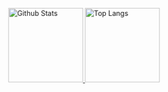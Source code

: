 <p align="left">
  <a href="https://github.com/anuraghazra/github-readme-stats">
    <img alt="Github Stats" height="150px" src="https://github-readme-stats-ruby-one.vercel.app/api?username=h1g0&count_private=true&show_icons=true&theme=cobalt" />
    <img alt="Top Langs" height="150px" src="https://github-readme-stats-ruby-one.vercel.app/api/top-langs/?username=h1g0&layout=compact&count_private=true&show_icons=true&exclude_repo=h1g0.github.io&theme=cobalt" />
  </a>
</p>
